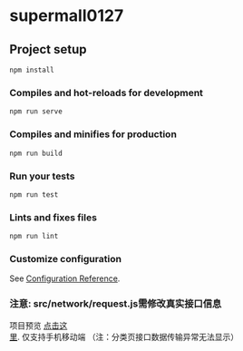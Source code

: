 # supermall0127

## Project setup
```
npm install
```

### Compiles and hot-reloads for development
```
npm run serve
```

### Compiles and minifies for production
```
npm run build
```

### Run your tests
```
npm run test
```

### Lints and fixes files
```
npm run lint
```

### Customize configuration
See [Configuration Reference](https://cli.vuejs.org/config/).

### 注意: src/network/request.js需修改真实接口信息
项目预览  [点击这里](http://47.112.172.156/).  仅支持手机移动端 （注：分类页接口数据传输异常无法显示）
